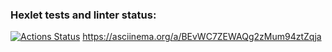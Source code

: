 ### Hexlet tests and linter status:
[![Actions Status](https://github.com/Angryaddict/frontend-project-lvl2/workflows/hexlet-check/badge.svg)](https://github.com/Angryaddict/frontend-project-lvl2/actions)
https://asciinema.org/a/BEvWC7ZEWAQg2zMum94ztZqja